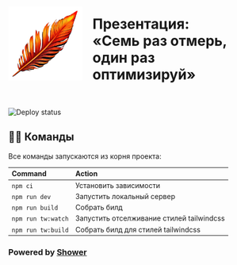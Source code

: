 <img style="margin: 20px 20px 0 0; float: left;" src="./themes/tw/images/logo.png" width="150" height="150" alt="Логотип">

# Презентация:<br>«Семь раз отмерь,<br>один раз оптимизируй»

&nbsp;

![Deploy status](https://github.com/d-rusakov-wp/perf/actions/workflows/deploy.yml/badge.svg?branch=main&event=push)

## 🐱‍💻 Команды

Все команды запускаются из корня проекта:

| Command                   | Action     |
| :------------------------ | :--------- |
| `npm ci`                  | Установить зависимости |
| `npm run dev`             | Запустить локальный сервер |
| `npm run build`           | Собрать билд |
| `npm run tw:watch`        |  Запустить отселживание стилей tailwindcss |
| `npm run tw:build`        | Собрать билд для стилей tailwindcss |

### Powered by [Shower](https://github.com/shower/shower)

